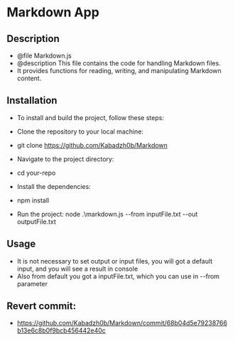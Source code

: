 # Markdown App

## Description

-   @file Markdown.js
-   @description This file contains the code for handling Markdown files.
-   It provides functions for reading, writing, and manipulating Markdown content.

## Installation

-   To install and build the project, follow these steps:

-   Clone the repository to your local machine:
-   git clone https://github.com/Kabadzh0b/Markdown

-   Navigate to the project directory:
-   cd your-repo

-   Install the dependencies:
-   npm install

-   Run the project:
    node .\markdown.js --from inputFile.txt --out outputFile.txt

## Usage

-   It is not necessary to set output or input files, you will got a default input, and you will see a result in console
-   Also from default you got a inputFile.txt, which you can use in --from parameter

## Revert commit:

-   https://github.com/Kabadzh0b/Markdown/commit/68b04d5e79238766b13e6c8b0f9bcb456442e40c
